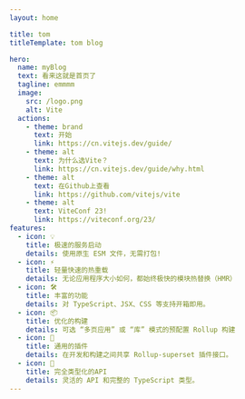 ```yaml
---
layout: home

title: tom
titleTemplate: tom blog

hero:
  name: myBlog
  text: 看来这就是首页了
  tagline: emmmm
  image:
    src: /logo.png
    alt: Vite
  actions:
    - theme: brand
      text: 开始
      link: https://cn.vitejs.dev/guide/
    - theme: alt
      text: 为什么选Vite？
      link: https://cn.vitejs.dev/guide/why.html
    - theme: alt
      text: 在Github上查看
      link: https://github.com/vitejs/vite
    - theme: alt
      text: ViteConf 23!
      link: https://viteconf.org/23/
features:
  - icon: 💡
    title: 极速的服务启动
    details: 使用原生 ESM 文件，无需打包!
  - icon: ⚡️
    title: 轻量快速的热重载
    details: 无论应用程序大小如何，都始终极快的模块热替换（HMR）
  - icon: 🛠️
    title: 丰富的功能
    details: 对 TypeScript、JSX、CSS 等支持开箱即用。
  - icon: 📦
    title: 优化的构建
    details: 可选 “多页应用” 或 “库” 模式的预配置 Rollup 构建
  - icon: 🔩
    title: 通用的插件
    details: 在开发和构建之间共享 Rollup-superset 插件接口。
  - icon: 🔑
    title: 完全类型化的API
    details: 灵活的 API 和完整的 TypeScript 类型。
---
```


